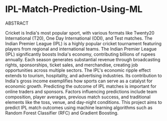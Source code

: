 # IPL-Match-Prediction-Using-ML
ABSTRACT

Cricket is India's most popular sport, with various formats like Twenty20 International (T20), One Day International (ODI), and Test matches. The Indian Premier League (IPL) is a highly popular cricket tournament featuring players from regional and international teams. The Indian Premier League (IPL) significantly boosts India's economy, contributing billions of rupees annually. Each season generates substantial revenue through broadcasting rights, sponsorships, ticket sales, and merchandise, creating job opportunities across multiple sectors. The IPL's economic ripple effect extends to tourism, hospitality, and advertising industries. Its contribution to India's gross income exemplifies how sports can serve as a catalyst for economic growth. Predicting the outcome of IPL matches is important for online traders and sponsors. Factors influencing predictions include team composition, player averages, previous match success, and traditional elements like the toss, venue, and day-night conditions. This project aims to predict IPL match outcomes using machine learning algorithms such as Random Forest Classifier (RFC) and Gradient Boosting.
